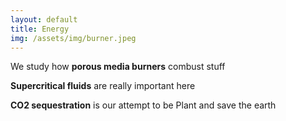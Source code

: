 ```yaml
---
layout: default
title: Energy
img: /assets/img/burner.jpeg
---
```


<p class="card-text">
  <i class="fa-solid fa-fire-burner"></i>
  <span>
    We study how <strong>porous media burners</strong> combust stuff
  </span>
</p>
<p class="card-text">
  <i class="fa-solid fa-cloud-showers-water"></i>
  <span>
    <strong>Supercritical fluids</strong> are really important here
  </span>
</p>
<p class="card-text">
  <i class="fa-solid fa-atom"></i>
  <span>
    <strong>CO2 sequestration</strong> is our attempt to be Plant and save the earth
  </span>
</p>